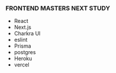 ### FRONTEND MASTERS NEXT STUDY

- React
- Next.js
- Charkra UI
- eslint
- Prisma
- postgres
- Heroku
- vercel

